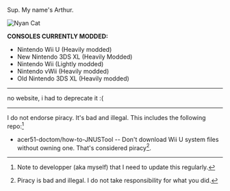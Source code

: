 Sup. My name's Arthur.

![Nyan Cat](https://gist.githubusercontent.com/jedsada-gh/dbee22959762fa6c0ccad8153830b51a/raw/8957088c2e31dba6d72ce86c615cb3c7bb7f0b0c/nyan-cat.gif)

**CONSOLES CURRENTLY MODDED:** 
- Nintendo Wii U (Heavily modded)
- New Nintendo 3DS XL (Heavily Modded)
- Nintendo Wii (Lightly modded)
- Nintendo vWii (Heavily modded)
- Old Nintendo 3DS XL (Heavily modded)

----------------------------------------------------------------------------

no website, i had to deprecate it :(

----------------------------------------------------------------------------

I do not endorse piracy. It's bad and illegal.
This includes the following repo:[^1]

- acer51-doctom/how-to-JNUSTool -- Don't download Wii U system files without owning one. That's considered piracy[^2].


[^1]: Note to developper (aka myself) that I need to update this regularly.
[^2]: Piracy is bad and illegal. I do not take responsibility for what you did.
